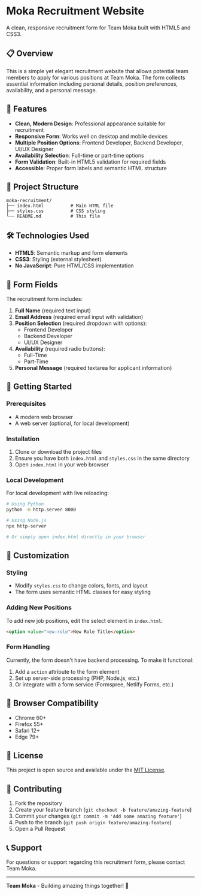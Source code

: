 # Moka Recruitment Website

A clean, responsive recruitment form for Team Moka built with HTML5 and CSS3.

## 📋 Overview

This is a simple yet elegant recruitment website that allows potential team members to apply for various positions at Team Moka. The form collects essential information including personal details, position preferences, availability, and a personal message.

## 🚀 Features

- **Clean, Modern Design**: Professional appearance suitable for recruitment
- **Responsive Form**: Works well on desktop and mobile devices
- **Multiple Position Options**: Frontend Developer, Backend Developer, UI/UX Designer
- **Availability Selection**: Full-time or part-time options
- **Form Validation**: Built-in HTML5 validation for required fields
- **Accessible**: Proper form labels and semantic HTML structure

## 📁 Project Structure

```
moka-recruitment/
├── index.html          # Main HTML file
├── styles.css          # CSS styling
└── README.md           # This file
```

## 🛠️ Technologies Used

- **HTML5**: Semantic markup and form elements
- **CSS3**: Styling (external stylesheet)
- **No JavaScript**: Pure HTML/CSS implementation

## 📝 Form Fields

The recruitment form includes:

1. **Full Name** (required text input)
2. **Email Address** (required email input with validation)
3. **Position Selection** (required dropdown with options):
   - Frontend Developer
   - Backend Developer
   - UI/UX Designer
4. **Availability** (required radio buttons):
   - Full-Time
   - Part-Time
5. **Personal Message** (required textarea for applicant information)

## 🚀 Getting Started

### Prerequisites

- A modern web browser
- A web server (optional, for local development)

### Installation

1. Clone or download the project files
2. Ensure you have both `index.html` and `styles.css` in the same directory
3. Open `index.html` in your web browser

### Local Development

For local development with live reloading:

```bash
# Using Python
python -m http.server 8000

# Using Node.js 
npx http-server

# Or simply open index.html directly in your browser
```

## 🎨 Customization

### Styling
- Modify `styles.css` to change colors, fonts, and layout
- The form uses semantic HTML classes for easy styling

### Adding New Positions
To add new job positions, edit the select element in `index.html`:

```html
<option value="new-role">New Role Title</option>
```

### Form Handling
Currently, the form doesn't have backend processing. To make it functional:

1. Add a `action` attribute to the form element
2. Set up server-side processing (PHP, Node.js, etc.)
3. Or integrate with a form service (Formspree, Netlify Forms, etc.)

## 📱 Browser Compatibility

- Chrome 60+
- Firefox 55+
- Safari 12+
- Edge 79+



## 📄 License

This project is open source and available under the [MIT License](LICENSE).

## 🤝 Contributing

1. Fork the repository
2. Create your feature branch (`git checkout -b feature/amazing-feature`)
3. Commit your changes (`git commit -m 'Add some amazing feature'`)
4. Push to the branch (`git push origin feature/amazing-feature`)
5. Open a Pull Request

## 📞 Support

For questions or support regarding this recruitment form, please contact Team Moka.

---

**Team Moka** - Building amazing things together! 🚀
